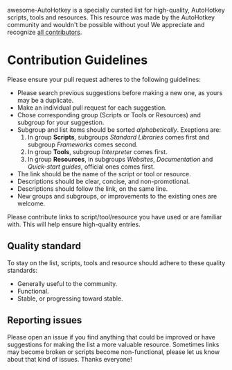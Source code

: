 awesome-AutoHotkey is a specially curated list for high-quality, AutoHotkey scripts, tools and resources.
This resource was made by the AutoHotkey community and wouldn't be possible without you! We appreciate and recognize [all contributors](https://github.com/ahkscript/awesome-AutoHotkey/graphs/contributors).

# Contribution Guidelines
Please ensure your pull request adheres to the following guidelines:
- Please search previous suggestions before making a new one, as yours may be a duplicate.
- Make an individual pull request for each suggestion.
- Chose corresponding group (Scripts or Tools or Resources) and subgroup for your suggestion.
- Subgroup and list items should be sorted *alphabetically*. Exeptions are:
  1. In group **Scripts**, subgroups *Standard Libraries* comes first and subgroup *Frameworks* comes second.
  2. In group **Tools**, subgroup *Interpreter* comes first.
  3. In group **Resources**, in subgroups *Websites*, *Documentation* and *Quick-start guides*, official ones comes first. 
- The link should be the name of the script or tool or resource.
- Descriptions should be clear, concise, and non-promotional.
- Descriptions should follow the link, on the same line.
- New groups and subgroups, or improvements to the existing ones are welcome.

Please contribute links to script/tool/resource you have used or are familiar with. This will help ensure high-quality entries.


## Quality standard

To stay on the list, scripts, tools and resource should adhere to these quality standards:

- Generally useful to the community.
- Functional.
- Stable, or progressing toward stable.


## Reporting issues

Please open an issue if you find anything that could be improved or have suggestions for making the list a more valuable resource. Sometimes links may become broken or scripts become non-functional, please let us know about that kind of issues. Thanks everyone!
